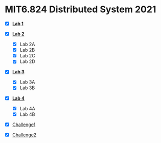 # MIT6.824 Distributed System 2021

- [x] [**Lab 1**](https://github.com/Ray-Eldath/MIT6.824/tree/mr)
- [X] [**Lab 2**](https://github.com/Ray-Eldath/MIT6.824/tree/raft-2021)
    - [X] Lab 2A
    - [X] Lab 2B
    - [X] Lab 2C
    - [X] Lab 2D
- [x] [**Lab 3**](https://github.com/Ray-Eldath/MIT6.824/tree/raft-2021)
    - [x] Lab 3A
    - [x] Lab 3B
- [x] [**Lab 4**](https://github.com/Ray-Eldath/MIT6.824/tree/raft-2021)
    - [x] Lab 4A
    - [x] Lab 4B

- [x] [Challenge1](docs/lab4.md)
- [x] [Challenge2](docs/lab4.md)



